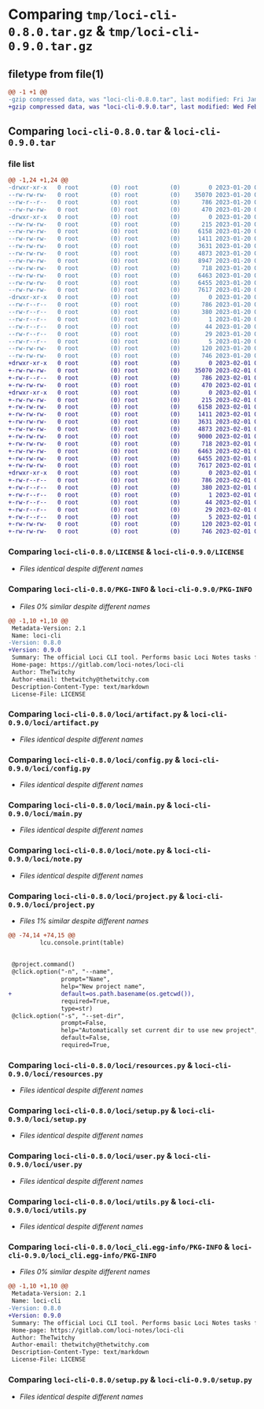# Comparing `tmp/loci-cli-0.8.0.tar.gz` & `tmp/loci-cli-0.9.0.tar.gz`

## filetype from file(1)

```diff
@@ -1 +1 @@
-gzip compressed data, was "loci-cli-0.8.0.tar", last modified: Fri Jan 20 04:02:31 2023, max compression
+gzip compressed data, was "loci-cli-0.9.0.tar", last modified: Wed Feb  1 04:10:23 2023, max compression
```

## Comparing `loci-cli-0.8.0.tar` & `loci-cli-0.9.0.tar`

### file list

```diff
@@ -1,24 +1,24 @@
-drwxr-xr-x   0 root         (0) root         (0)        0 2023-01-20 04:02:31.226081 loci-cli-0.8.0/
--rw-rw-rw-   0 root         (0) root         (0)    35070 2023-01-20 04:02:18.000000 loci-cli-0.8.0/LICENSE
--rw-r--r--   0 root         (0) root         (0)      786 2023-01-20 04:02:31.226081 loci-cli-0.8.0/PKG-INFO
--rw-rw-rw-   0 root         (0) root         (0)      470 2023-01-20 04:02:18.000000 loci-cli-0.8.0/README.md
-drwxr-xr-x   0 root         (0) root         (0)        0 2023-01-20 04:02:31.224080 loci-cli-0.8.0/loci/
--rw-rw-rw-   0 root         (0) root         (0)      215 2023-01-20 04:02:28.000000 loci-cli-0.8.0/loci/__init__.py
--rw-rw-rw-   0 root         (0) root         (0)     6158 2023-01-20 04:02:18.000000 loci-cli-0.8.0/loci/artifact.py
--rw-rw-rw-   0 root         (0) root         (0)     1411 2023-01-20 04:02:18.000000 loci-cli-0.8.0/loci/config.py
--rw-rw-rw-   0 root         (0) root         (0)     3631 2023-01-20 04:02:18.000000 loci-cli-0.8.0/loci/main.py
--rw-rw-rw-   0 root         (0) root         (0)     4873 2023-01-20 04:02:18.000000 loci-cli-0.8.0/loci/note.py
--rw-rw-rw-   0 root         (0) root         (0)     8947 2023-01-20 04:02:18.000000 loci-cli-0.8.0/loci/project.py
--rw-rw-rw-   0 root         (0) root         (0)      718 2023-01-20 04:02:18.000000 loci-cli-0.8.0/loci/resources.py
--rw-rw-rw-   0 root         (0) root         (0)     6463 2023-01-20 04:02:18.000000 loci-cli-0.8.0/loci/setup.py
--rw-rw-rw-   0 root         (0) root         (0)     6455 2023-01-20 04:02:18.000000 loci-cli-0.8.0/loci/user.py
--rw-rw-rw-   0 root         (0) root         (0)     7617 2023-01-20 04:02:18.000000 loci-cli-0.8.0/loci/utils.py
-drwxr-xr-x   0 root         (0) root         (0)        0 2023-01-20 04:02:31.226081 loci-cli-0.8.0/loci_cli.egg-info/
--rw-r--r--   0 root         (0) root         (0)      786 2023-01-20 04:02:31.000000 loci-cli-0.8.0/loci_cli.egg-info/PKG-INFO
--rw-r--r--   0 root         (0) root         (0)      380 2023-01-20 04:02:31.000000 loci-cli-0.8.0/loci_cli.egg-info/SOURCES.txt
--rw-r--r--   0 root         (0) root         (0)        1 2023-01-20 04:02:31.000000 loci-cli-0.8.0/loci_cli.egg-info/dependency_links.txt
--rw-r--r--   0 root         (0) root         (0)       44 2023-01-20 04:02:31.000000 loci-cli-0.8.0/loci_cli.egg-info/entry_points.txt
--rw-r--r--   0 root         (0) root         (0)       29 2023-01-20 04:02:31.000000 loci-cli-0.8.0/loci_cli.egg-info/requires.txt
--rw-r--r--   0 root         (0) root         (0)        5 2023-01-20 04:02:31.000000 loci-cli-0.8.0/loci_cli.egg-info/top_level.txt
--rw-rw-rw-   0 root         (0) root         (0)      120 2023-01-20 04:02:31.227081 loci-cli-0.8.0/setup.cfg
--rw-rw-rw-   0 root         (0) root         (0)      746 2023-01-20 04:02:18.000000 loci-cli-0.8.0/setup.py
+drwxr-xr-x   0 root         (0) root         (0)        0 2023-02-01 04:10:23.323001 loci-cli-0.9.0/
+-rw-rw-rw-   0 root         (0) root         (0)    35070 2023-02-01 04:10:10.000000 loci-cli-0.9.0/LICENSE
+-rw-r--r--   0 root         (0) root         (0)      786 2023-02-01 04:10:23.323001 loci-cli-0.9.0/PKG-INFO
+-rw-rw-rw-   0 root         (0) root         (0)      470 2023-02-01 04:10:10.000000 loci-cli-0.9.0/README.md
+drwxr-xr-x   0 root         (0) root         (0)        0 2023-02-01 04:10:23.321001 loci-cli-0.9.0/loci/
+-rw-rw-rw-   0 root         (0) root         (0)      215 2023-02-01 04:10:20.000000 loci-cli-0.9.0/loci/__init__.py
+-rw-rw-rw-   0 root         (0) root         (0)     6158 2023-02-01 04:10:10.000000 loci-cli-0.9.0/loci/artifact.py
+-rw-rw-rw-   0 root         (0) root         (0)     1411 2023-02-01 04:10:10.000000 loci-cli-0.9.0/loci/config.py
+-rw-rw-rw-   0 root         (0) root         (0)     3631 2023-02-01 04:10:10.000000 loci-cli-0.9.0/loci/main.py
+-rw-rw-rw-   0 root         (0) root         (0)     4873 2023-02-01 04:10:10.000000 loci-cli-0.9.0/loci/note.py
+-rw-rw-rw-   0 root         (0) root         (0)     9000 2023-02-01 04:10:10.000000 loci-cli-0.9.0/loci/project.py
+-rw-rw-rw-   0 root         (0) root         (0)      718 2023-02-01 04:10:10.000000 loci-cli-0.9.0/loci/resources.py
+-rw-rw-rw-   0 root         (0) root         (0)     6463 2023-02-01 04:10:10.000000 loci-cli-0.9.0/loci/setup.py
+-rw-rw-rw-   0 root         (0) root         (0)     6455 2023-02-01 04:10:10.000000 loci-cli-0.9.0/loci/user.py
+-rw-rw-rw-   0 root         (0) root         (0)     7617 2023-02-01 04:10:10.000000 loci-cli-0.9.0/loci/utils.py
+drwxr-xr-x   0 root         (0) root         (0)        0 2023-02-01 04:10:23.323001 loci-cli-0.9.0/loci_cli.egg-info/
+-rw-r--r--   0 root         (0) root         (0)      786 2023-02-01 04:10:23.000000 loci-cli-0.9.0/loci_cli.egg-info/PKG-INFO
+-rw-r--r--   0 root         (0) root         (0)      380 2023-02-01 04:10:23.000000 loci-cli-0.9.0/loci_cli.egg-info/SOURCES.txt
+-rw-r--r--   0 root         (0) root         (0)        1 2023-02-01 04:10:23.000000 loci-cli-0.9.0/loci_cli.egg-info/dependency_links.txt
+-rw-r--r--   0 root         (0) root         (0)       44 2023-02-01 04:10:23.000000 loci-cli-0.9.0/loci_cli.egg-info/entry_points.txt
+-rw-r--r--   0 root         (0) root         (0)       29 2023-02-01 04:10:23.000000 loci-cli-0.9.0/loci_cli.egg-info/requires.txt
+-rw-r--r--   0 root         (0) root         (0)        5 2023-02-01 04:10:23.000000 loci-cli-0.9.0/loci_cli.egg-info/top_level.txt
+-rw-rw-rw-   0 root         (0) root         (0)      120 2023-02-01 04:10:23.323001 loci-cli-0.9.0/setup.cfg
+-rw-rw-rw-   0 root         (0) root         (0)      746 2023-02-01 04:10:10.000000 loci-cli-0.9.0/setup.py
```

### Comparing `loci-cli-0.8.0/LICENSE` & `loci-cli-0.9.0/LICENSE`

 * *Files identical despite different names*

### Comparing `loci-cli-0.8.0/PKG-INFO` & `loci-cli-0.9.0/PKG-INFO`

 * *Files 0% similar despite different names*

```diff
@@ -1,10 +1,10 @@
 Metadata-Version: 2.1
 Name: loci-cli
-Version: 0.8.0
+Version: 0.9.0
 Summary: The official Loci CLI tool. Performs basic Loci Notes tasks from any command line.
 Home-page: https://gitlab.com/loci-notes/loci-cli
 Author: TheTwitchy
 Author-email: thetwitchy@thetwitchy.com
 Description-Content-Type: text/markdown
 License-File: LICENSE
```

### Comparing `loci-cli-0.8.0/loci/artifact.py` & `loci-cli-0.9.0/loci/artifact.py`

 * *Files identical despite different names*

### Comparing `loci-cli-0.8.0/loci/config.py` & `loci-cli-0.9.0/loci/config.py`

 * *Files identical despite different names*

### Comparing `loci-cli-0.8.0/loci/main.py` & `loci-cli-0.9.0/loci/main.py`

 * *Files identical despite different names*

### Comparing `loci-cli-0.8.0/loci/note.py` & `loci-cli-0.9.0/loci/note.py`

 * *Files identical despite different names*

### Comparing `loci-cli-0.8.0/loci/project.py` & `loci-cli-0.9.0/loci/project.py`

 * *Files 1% similar despite different names*

```diff
@@ -74,14 +74,15 @@
         lcu.console.print(table)
 
 
 @project.command()
 @click.option("-n", "--name",
               prompt="Name",
               help="New project name",
+              default=os.path.basename(os.getcwd()),
               required=True,
               type=str)
 @click.option("-s", "--set-dir",
               prompt=False,
               help="Automatically set current dir to use new project",
               default=False,
               required=True,
```

### Comparing `loci-cli-0.8.0/loci/resources.py` & `loci-cli-0.9.0/loci/resources.py`

 * *Files identical despite different names*

### Comparing `loci-cli-0.8.0/loci/setup.py` & `loci-cli-0.9.0/loci/setup.py`

 * *Files identical despite different names*

### Comparing `loci-cli-0.8.0/loci/user.py` & `loci-cli-0.9.0/loci/user.py`

 * *Files identical despite different names*

### Comparing `loci-cli-0.8.0/loci/utils.py` & `loci-cli-0.9.0/loci/utils.py`

 * *Files identical despite different names*

### Comparing `loci-cli-0.8.0/loci_cli.egg-info/PKG-INFO` & `loci-cli-0.9.0/loci_cli.egg-info/PKG-INFO`

 * *Files 0% similar despite different names*

```diff
@@ -1,10 +1,10 @@
 Metadata-Version: 2.1
 Name: loci-cli
-Version: 0.8.0
+Version: 0.9.0
 Summary: The official Loci CLI tool. Performs basic Loci Notes tasks from any command line.
 Home-page: https://gitlab.com/loci-notes/loci-cli
 Author: TheTwitchy
 Author-email: thetwitchy@thetwitchy.com
 Description-Content-Type: text/markdown
 License-File: LICENSE
```

### Comparing `loci-cli-0.8.0/setup.py` & `loci-cli-0.9.0/setup.py`

 * *Files identical despite different names*

